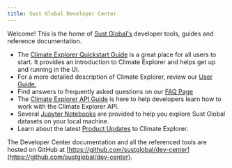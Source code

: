 ```yaml
---
title: Sust Global Developer Center
---
```


Welcome! This is the home of [Sust Global's](https://www.sustglobal.com/) developer tools, guides and reference documentation.

* The [Climate Explorer Quickstart Guide](./explorer.html) is a great place for all users to start. It provides an introduction to
  Climate Explorer and helps get up and running in the UI.
* For a more detailed description of Climate Explorer, review our [User Guide.](./userguide.html)
* Find answers to frequently asked questions on our [FAQ Page](./FAQs.html)
* The [Climate Explorer API Guide](./api.html) is here to help developers learn how to work with the Climate Explorer API.
* Several [Jupyter Notebooks](./jupyter-notebooks.html) are provided to help you explore Sust Global datasets on your local machine.
* Learn about the latest [Product Updates](./updates.html) to Climate Explorer.

The Developer Center documentation and all the referenced tools are hosted on GitHub at [https://github.com/sustglobal/dev-center](https://github.com/sustglobal/dev-center).

